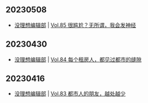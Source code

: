 ## 20230508
- [没理想编辑部](https://www.vistopia.com.cn/detail/116) | [Vol.85 很尴尬？无所谓，我会发神经](https://shop.vistopia.com.cn/article?article_id=664366)

## 20230430
- [没理想编辑部](https://www.vistopia.com.cn/detail/116) | [Vol.84 每个租房人，都见过都市的缝隙](https://shop.vistopia.com.cn/article?article_id=663516)

## 20230416
- [没理想编辑部](https://www.vistopia.com.cn/detail/116) | [Vol.83 都市人的朋友，越处越少](https://shop.vistopia.com.cn/article?article_id=657116)

